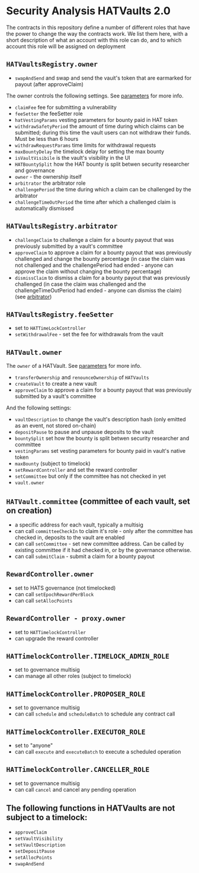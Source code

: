 # Security Analysis HATVaults 2.0


The contracts in this repository define a number of different roles that have the power to change the way the contracts work. We list them here, with a short description of what an account with this role can do, and to which account this role will be assigned on deployment

## `HATVaultsRegistry.owner`

- `swapAndSend` and swap and send the vauit's token that are earmarked for payout (after approveClaim)

The owner controls the following settings. 
See [parameters](./parameters.md) for more info.

- `claimFee` fee for submitting a vulnerability
- `feeSetter` the feeSetter role
- `hatVestingParams` vesting parameters for bounty paid in HAT token
- `withdrawSafetyPeriod` the amount of time during which claims can be submitted; during this time the vault users can not withdraw their funds. Must be less than 6 hours
- `withdrawRequestParams` time limits for withdrawal requests
- `maxBountyDelay` the timelock delay for setting the max bounty
- `isVaultVisibile` is the vault's visibility in the UI
- `HATBountySplit` how the HAT bounty is split betwen security researcher and governance
- `owner` - the ownership itself 
- `arbitrator` the arbitrator role
- `challengePeriod` the time during which a claim can be challenged by the arbitrator
- `challengeTimeOutPeriod` the time after which a challenged claim is automatically dismissed



## `HATVaultsRegistry.arbitrator`

- `challengeClaim` to challenge a claim for a bounty payout that was previously submitted by a vault's committee
- `approveClaim` to approve a claim for a bounty payout that was previously challenged and change the bounty percentage (in case the claim was not challenged and the challengePeriod had ended - anyone can approve the claim without changing the bounty percentage)
- `dismissClaim` to dismiss a claim for a bounty payout that was previously challenged (in case the claim was challenged and the challengeTimeOutPeriod had ended - anyone can dismiss the claim)
(see [arbitrator](./arbitrator.md))

## `HATVaultsRegistry.feeSetter`

- set to `HATTimeLockController`
- `setWithdrawalFee` - set the fee for withdrawals from the vault

## `HATVault.owner`

The `owner` of a HATVault.
See [parameters](./parameters.md) for more info.

- `transferOwnership` and `renounceOwnership` of `HATVaults`
- `createVault` to create a new vault
- `approveClaim` to approve a claim for a bounty payout that was previously submitted by a vault's committee

And the following settings:

- `vaultDescription` to change the vault's description hash (only emitted as an event, not stored on-chain)
- `depositPause` to pause and unpause deposits to the vault
- `bountySplit` set how the bounty is split betwen security researcher and committee
- `vestingParams` set vesting parameters for bounty paid in vault's native token
- `maxBounty` (subject to timelock)
- `setRewardController`  and set the reward controller
- `setCommittee` but only if the committee has not checked in yet
- `vault.owner`

## `HATVault.committee` (committee of each vault, set on creation)

- a specific address for each vault, typically a multisig
- can call `committeeCheckIn` to claim it's role - only after the committee has checked in, deposits to the vault are enabled
- can call `setCommittee` - set new committee address. Can be called by existing committee if it had checked in, or by the governance otherwise.
- can call `submitClaim` - submit a claim for a bounty payout

## `RewardController.owner`

- set to HATS governance (not timelocked)
- can call `setEpochRewardPerBlock`
- can call `setAllocPoints`

## `RewardController - proxy.owner`

- set to `HATTimelockController`
- can upgrade the reward controller

## `HATTimelockController.TIMELOCK_ADMIN_ROLE`

- set to governance multisig
- can manage all other roles (subject to timelock)

## `HATTimelockController.PROPOSER_ROLE`

- set to governance multisig
- can call `schedule` and `scheduleBatch` to schedule any contract call

## `HATTimelockController.EXECUTOR_ROLE`

- set to "anyone"
- can call `execute` and `executeBatch` to execute a scheduled operation

## `HATTimelockController.CANCELLER_ROLE`

- set to governance multisig
- can call `cancel` and cancel any pending operation


## The following functions in HATVaults are **not** subject to a timelock:
  - `approveClaim`
  - `setVaultVisibility`
  - `setVaultDescription`
  - `setDepositPause`
  - `setAllocPoints`
  - `swapAndSend`
